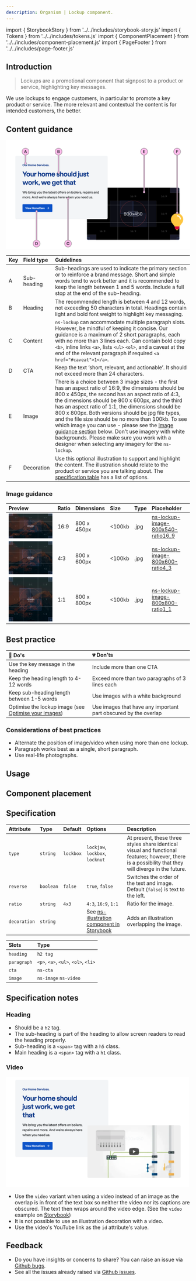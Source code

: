 ```yaml
---
description: Organism | Lockup component.
---
```


import { StorybookStory } from '../../includes/storybook-story.js'
import { Tokens } from '../../includes/tokens.js'
import { ComponentPlacement } from '../../includes/component-placement.js'
import { PageFooter } from '../../includes/page-footer.js'

## Introduction

> Lockups are a promotional component that signpost to a product or service, highlighting key messages.

We use lockups to engage customers, in particular to promote a key product or service. The more relevant and contextual the content is for intended customers, the better.

## Content guidance

![Lockup - Lockjaw](images/ns-lockup/content-guidance.webp)

| Key | Field type | Guidelines |
| :--- | :--- | :--- |
| A | Sub-heading | Sub-headings are used to indicate the primary section or to reinforce a brand message. Short and simple words tend to work better and it is recommended to keep the length between 1 and 5 words. Include a full stop at the end of the sub-heading. |
| B | Heading | The recommended length is between 4 and 12 words, not exceeding 50 characters in total. Headings contain light and bold font weight to highlight key messaging.  |
| C | Content | `ns-lockup` can accommodate multiple paragraph slots. However, be mindful of keeping it concise. Our guidance is a maximum of 2 short paragraphs, each with no more than 3 lines each. Can contain bold copy `<b>`, inline links `<a>`,  lists `<ul>` `<ol>`, and a caveat at the end of the relevant paragraph if required `<a href="#caveat">1</a>`. |
| D | CTA | Keep the text ‘short, relevant, and actionable’. It should not exceed more than 24 characters. |
| E | Image | There is a choice between 3 image sizes - the first has an aspect ratio of 16:9, the dimensions should be 800 x 450px, the second has an aspect ratio of 4:3, the dimensions should be 800 x 600px, and the third has an aspect ratio of 1:1, the dimensions should be 800 x 800px. Both versions should be jpg file types, and the file size should be no more than 100kb. To see which image you can use - please see the [Image guidance section](#image-guidance) below. Don't use imagery with white backgrounds. Please make sure you work with a designer when selecting any imagery for the `ns-lockup`. |
| F | Decoration | Use this optional illustration to support and highlight the content. The illustration should relate to the product or service you are talking about. The [specification table](#specification) has a list of options. |

### Image guidance

| Preview | Ratio | Dimensions | Size | Type | Placeholder |
| :--- | :--- | :--- | :--- | :--- | :--- |
| ![ns-lockup-image-16_9](images/ns-lockup/ns-lockup-image-800x540-ratio16_9.jpg) | 16:9 | 800 x 450px | &lt;100kb | .jpg | [ns-lockup-image-800x540-ratio16_9](images/ns-lockup/ns-lockup-image-800x540-ratio16_9.jpg) |
| ![ns-lockup-image-4_3](images/ns-lockup/ns-lockup-image-800x600-ratio4_3.jpg) | 4:3 | 800 x 600px | &lt;100kb | .jpg | [ns-lockup-image-800x600-ratio4_3](images/ns-lockup/ns-lockup-image-800x600-ratio4_3.jpg) |
| ![ns-lockup-image-1_1](images/ns-lockup/ns-lockup-image-800x800-ratio1_1.jpg) | 1:1 | 800 x 800px | &lt;100kb | .jpg | [ns-lockup-image-800x800-ratio1_1](images/ns-lockup/ns-lockup-image-800x800-ratio1_1.jpg) |


## Best practice

| 💚 Do's | 💔 Don'ts |
| :--- | :--- |
| Use the key message in the heading | Include more than one CTA |
| Keep the heading length to 4-12 words | Exceed more than two paragraphs of 3 lines each |
| Keep sub-heading length between 1-5 words | Use images with a white background |
| Optimise the lockup image (see [Optimise your images](https://nucleus.design/docs/foundations/photography#optimise-your-images)) | Use images that have any important part obscured by the overlap |

### Considerations of best practices

* Alternate the position of image/video when using more than one lockup.
* Paragraph works best as a single, short paragraph.
* Use real-life photographs.

## Usage

<StorybookStory story="components-ns-lockup--lockbox"></StorybookStory>

## Component placement

<ComponentPlacement component="ns-lockup" parentComponents="ns-panel"></ComponentPlacement>

## Specification

| Attribute    | Type                | Default   | Options   | Description |
| :--- | :--- | :--- | :--- | :--- |
| `type` | `string` | `lockbox` | `lockjaw`, `lockbox`, `locknut` | At present, these three styles share identical visual and functional features; however, there is a possibility that they will diverge in the future. |
| `reverse` | `boolean` | `false` |`true`, `false`| Switches the order of the text and image. Default (`false`) is text to the left. |
| `ratio` | `string` | `4x3` | `4:3`, `16:9`, `1:1` | Ratio for the image. |
| `decoration` | `string` |  | See [ns-illustration component in Storybook](https://britishgas.co.uk/nucleus/demo/index.html?path=/story/ns-illustration--standard) | Adds an illustration overlapping the image. |

| Slots | Type |
| :--- | :--- |
| `heading` | `h2 tag`                             |
| `paragraph` | `<p>`, `<a>`, `<ul>`, `<ol>`, `<li>` |
| `cta` | `ns-cta` |
| `image` | `ns-image` `ns-video` |

## Specification notes

### Heading

* Should be a `h2` tag.
* The sub-heading is part of the heading to allow screen readers to read the heading properly.
* Sub-heading is a `<span>` tag with a `h5` class.
* Main heading is a `<span>` tag with a `h1` class.

### Video

![ns-lockup-with-video-overlap](images/ns-lockup/video.webp)

* Use the `video` variant when using a video instead of an image as the overlap is in front of the text box so neither the video nor its captions are obscured. The text then wraps around the video edge. (See the `video` example on [Storybook](https://www.britishgas.co.uk/nucleus/demo/index.html?path=/story/components-ns-lockup--video))
* It is not possible to use an illustration decoration with a video.
* Use the video's YouTube link as the `id` attribute's value.

<Tokens component="lockup"></Tokens>

## Feedback

* Do you have insights or concerns to share? You can raise an issue via [Github bugs](https://github.com/ConnectedHomes/nucleus/issues/new?assignees=&labels=Bug&template=a--bug-report.md&title=[bug]%20[ns-lockup]).
* See all the issues already raised via [Github issues](https://github.com/connectedHomes/nucleus/issues?utf8=%E2%9C%93&q=is%3Aopen+is%3Aissue+label%3ABug+ns-lockup).

<PageFooter></PageFooter>
